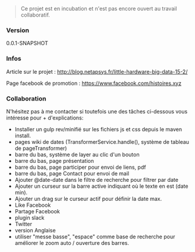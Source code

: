  > Ce projet est en incubation et n'est pas encore ouvert au travail collaboratif.
 
 ### Version
0.0.1-SNAPSHOT

 ### Infos

Article sur le projet : http://blog.netapsys.fr/little-hardware-big-data-15-2/

Page facebook de promotion : https://www.facebook.com/histoires.xyz


 ### Collaboration
N'hésitez pas à me contacter si toutefois une des tâches ci-dessous vous intéresse pour + d'explications:

- Installer un gulp rev/minifié sur les fichiers js et css depuis le maven install.
- pages wiki de dates (TransformerService.handle(), système de tableau de pageTransformer)
- barre du bas, système de layer au clic d'un bouton
- barre du bas, page présentation
- barre du bas, page participer pour envoi de liens, pdf
- barre du bas, page Contact pour envoi de mail
- Ajouter @date-date dans le filtre de recherche pour filtrer par date
- Ajouter un curseur sur la barre active indiquant où le texte en est (date min).
- Ajouter un drag sur le curseur actif pour définir la date max.
- Like Facebook
- Partage Facebook
- plugin slack
- Twitter
- version Anglaise
- utiliser "messe basse", "espace" comme base de recherche pour améliorer le zoom auto / ouverture des barres.
